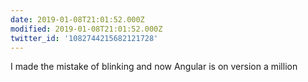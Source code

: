 ```yaml
---
date: 2019-01-08T21:01:52.000Z
modified: 2019-01-08T21:01:52.000Z
twitter_id: '1082744215682121728'
---
```


  I made the mistake of blinking and now Angular is on version a million
